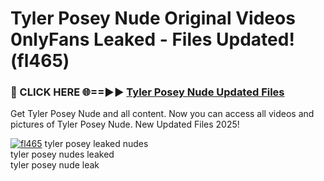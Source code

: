 # Tyler Posey Nude Original Videos 0nlyFans Leaked - Files Updated! (fl465)

<h3>🔴 CLICK HERE 🌐==►► <a href="https://tinyurl.com/4mcuefdz" rel="nofollow">Tyler Posey Nude Updated Files</a></h3>

Get Tyler Posey Nude and all content. Now you can access all videos and pictures of Tyler Posey Nude. New Updated Files 2025!

[![fl465](https://i.imgur.com/StAQSOY.gif)](https://tinyurl.com/4mcuefdz)
tyler posey leaked nudes<br>
tyler posey nudes leaked<br>
tyler posey nude leak